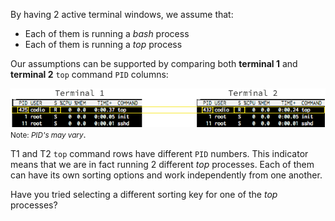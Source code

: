 By having 2 active terminal windows, we assume that: 

- Each of them is running a _bash_ process
- Each of them is running a _top_ process

Our assumptions can be supported by comparing both __terminal 1__ and __terminal 2__ `top` command `PID` columns:

![cli6-top-cmd-terminals](.guides/img/cli6-top-cmd-terminals.png)
<small>Note: _PID's may vary_</small>.

T1 and T2 `top` command rows have different `PID` numbers. This indicator means that we are in fact running 2 different _top_ processes. Each of them can have its own sorting options and work independently from one another. 

Have you tried selecting a different sorting key for one of the _top_ processes?


